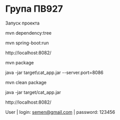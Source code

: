Група ПВ927
===============================
Запуск проекта

mvn dependency:tree

mvn spring-boot:run

http://localhost:8082/

mvn package

java -jar target\cat_app.jar --server.port=8086

mvn clean package

java -jar target/cat_app.jar

http://localhost:8082/

User | login: semen@gmail.com | password: 123456